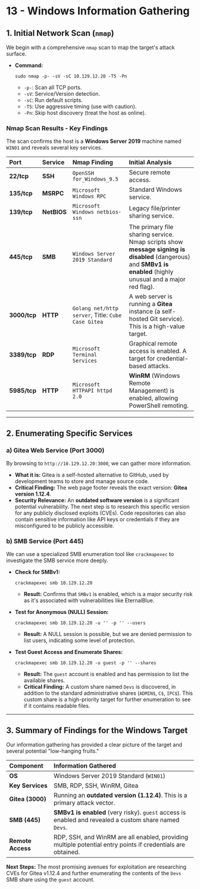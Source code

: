 # 13 - Windows Information Gathering


## 1. Initial Network Scan (`nmap`)

We begin with a comprehensive `nmap` scan to map the target's attack surface.

*   **Command:**
    ```shell
    sudo nmap -p- -sV -sC 10.129.12.20 -T5 -Pn
    ```
    *   `-p-`: Scan all TCP ports.
    *   `-sV`: Service/Version detection.
    *   `-sC`: Run default scripts.
    *   `-T5`: Use aggressive timing (use with caution).
    *   `-Pn`: Skip host discovery (treat the host as online).

### Nmap Scan Results - Key Findings
The scan confirms the host is a **Windows Server 2019** machine named `WIN01` and reveals several key services.

| Port | Service | Nmap Finding | Initial Analysis |
| :--- | :--- | :--- | :--- |
| **22/tcp** | **SSH** | `OpenSSH for_Windows_9.5` | Secure remote access. |
| **135/tcp** | **MSRPC**| `Microsoft Windows RPC` | Standard Windows service. |
| **139/tcp**| **NetBIOS**| `Microsoft Windows netbios-ssn`| Legacy file/printer sharing service. |
| **445/tcp** | **SMB** | `Windows Server 2019 Standard`| The primary file sharing service. Nmap scripts show **message signing is disabled** (dangerous) and **SMBv1 is enabled** (highly unusual and a major red flag). |
| **3000/tcp**| **HTTP** | `Golang net/http server`, Title: `Cube Case Gitea` | A web server is running a **Gitea** instance (a self-hosted Git service). This is a high-value target. |
| **3389/tcp**| **RDP** | `Microsoft Terminal Services` | Graphical remote access is enabled. A target for credential-based attacks. |
| **5985/tcp**| **HTTP** | `Microsoft HTTPAPI httpd 2.0` | **WinRM** (Windows Remote Management) is enabled, allowing PowerShell remoting. |

---

## 2. Enumerating Specific Services

### a) Gitea Web Service (Port 3000)
By browsing to `http://10.129.12.20:3000`, we can gather more information.

*   **What it is:** Gitea is a self-hosted alternative to GitHub, used by development teams to store and manage source code.
*   **Critical Finding:** The web page footer reveals the exact version: **Gitea version 1.12.4**.
*   **Security Relevance:** An **outdated software version** is a significant potential vulnerability. The next step is to research this specific version for any publicly disclosed exploits (CVEs). Code repositories can also contain sensitive information like API keys or credentials if they are misconfigured to be publicly accessible.

### b) SMB Service (Port 445)
We can use a specialized SMB enumeration tool like `crackmapexec` to investigate the SMB service more deeply.

*   **Check for SMBv1:**
    ```shell
    crackmapexec smb 10.129.12.20
    ```
    *   **Result:** Confirms that `SMBv1` is enabled, which is a major security risk as it's associated with vulnerabilities like EternalBlue.

*   **Test for Anonymous (NULL) Session:**
    ```shell
    crackmapexec smb 10.129.12.20 -u '' -p '' --users
    ```
    *   **Result:** A NULL session is possible, but we are denied permission to list users, indicating some level of protection.

*   **Test Guest Access and Enumerate Shares:**
    ```shell
    crackmapexec smb 10.129.12.20 -u guest -p '' --shares
    ```
    *   **Result:** The `guest` account is enabled and has permission to list the available shares.
    *   **Critical Finding:** A custom share named `Devs` is discovered, in addition to the standard administrative shares (`ADMIN$`, `C$`, `IPC$`). This custom share is a high-priority target for further enumeration to see if it contains readable files.

---

## 3. Summary of Findings for the Windows Target

Our information gathering has provided a clear picture of the target and several potential "low-hanging fruits."

| Component | Information Gathered |
| :--- | :--- |
| **OS** | Windows Server 2019 Standard (`WIN01`) |
| **Key Services**| SMB, RDP, SSH, WinRM, Gitea |
| **Gitea (3000)** | Running an **outdated version (1.12.4)**. This is a primary attack vector. |
| **SMB (445)** | **SMBv1 is enabled** (very risky). `guest` access is enabled and revealed a custom share named `Devs`. |
| **Remote Access**| RDP, SSH, and WinRM are all enabled, providing multiple potential entry points if credentials are obtained. |

**Next Steps:** The most promising avenues for exploitation are researching CVEs for Gitea v1.12.4 and further enumerating the contents of the `Devs` SMB share using the `guest` account.
